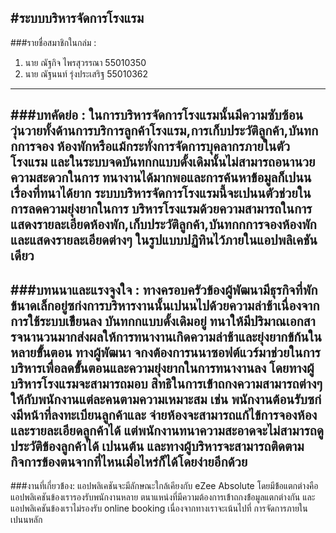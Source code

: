 #ระบบบริหารจัดการโรงแรม  
-----------------------
###รายชื่อสมาชิกในกล่ม :  
1. นาย ณัฐกิจ ไพรสุวรรณา 55010350
2. นาย ณัฐนนท์ รุ่งประเสริฐ 55010362
----------------------------------
###บทคัดย่อ :
ในการบริหารจัดการโรงแรมนั้นมีความซับซ้อนวุ่นวายทั้งด้านการบริการลูกค้าโรงแรม,การเก็บประวัติลูกค้า,บันทกกการจอง
ห้องพักหรือแม้กระทั่งการจัดการบุคลากรภายในตัวโรงแรม และในระบบจดบันทกกแบบดั้งเดิมนั้นไม่สามารถอนานวยความสะดวกในการ
ทนางานได้มากพอและการค้นหาข้้อมูลก็เปนนเรื่องที่ทนาได้ยาก ระบบบริหารจัดการโรงแรมนี้จะเปนนตัวช่วยในการลดความยุ่งยากในการ
บริหารโรงแรมด้วยความสามารถในการแสดงรายละเอียดห้องพัก,เก็บประวัติลูกค้า,บันทกกการจองห้องพักและแสดงรายละเอียดต่างๆ
ในรูปแบบปฏิทินไว้ภายในแอปพลิเคชันเดียว
---------------------------------------
###บทนนาและแรงจูงใจ :
ทางครอบครัวข้องผู้พัฒนามีธุรกิจที่พักข้นาดเล็กอยู่ซก่งการบริหารงานนั้นเปนนไปด้วยความล่าช้าเนื่องจากการใช้ระบบเข้ียนลง
บันทกกแบบดั้งเดิมอยู่ ทนาให้มีปริมาณเอกสารจนานวนมากส่งผลให้การทนางานเกิดความล่าช้าและยุ่งยากข้ก้นในหลายข้ั้นตอน ทางผู้พัฒนา
จกงต้องการนนาซอฟต์แวร์มาช่วยในการบริหารเพื่อลดข้ั้นตอนและความยุ่งยากในการทนางานลง โดยทางผู้บริหารโรงแรมจะสามารถมอบ
สิทธิในการเข้้าถกงความสามารถต่างๆให้กับพนักงานแต่ละคนตามความเหมาะสม เช่น พนักงานต้อนรับซก่งมีหน้าที่ลงทะเบียนลูกค้าและ
จ่ายห้องจะสามารถแก้ไข้การจองห้องและรายละเอียดลูกค้าได้ แต่พนักงานทนาความสะอาดจะไม่สามารถดูประวัติข้องลูกค้าได้ เปนนต้น
และทางผู้บริหารจะสามารถติดตามกิจการข้องตนจากที่ไหนเมื่อไหร่ก็ได้โดยง่ายอีกด้วย
----------------------------------------  
###งานที่เกี่ยวข้้อง:
แอปพลิเคชันจะมีลักษณะใกล้เคียงกับ eZee Absolute โดยมีข้้อแตกต่างคือแอปพลิเคชันข้องเรารองรับพนักงานหลาย
ตนาแหน่งที่มีความต้องการเข้้าถกงข้้อมูลแตกต่างกัน และแอปพลิเคชันข้องเราไม่รองรับ online booking เนื่องจากทางเราจะเน้นไปที่
การจัดการภายในเปนนหลัก
